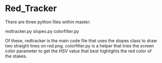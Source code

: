 # Red_Tracker

There are three python files within master:

redtracker.py
slopes.py
colorfilter.py

Of these, redtracker is the main code file that uses the slopes class to draw two straight lines on red.png.
colorfilter.py is a helper that tries the screen color parameter to get the HSV value that best highlights the red color of the stakes.
